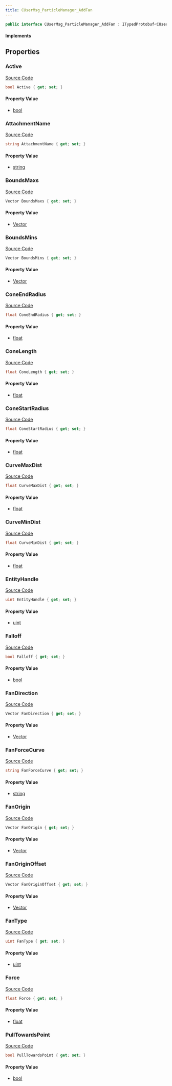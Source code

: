```yaml
---
title: CUserMsg_ParticleManager_AddFan
---
```


```csharp
public interface CUserMsg_ParticleManager_AddFan : ITypedProtobuf<CUserMsg_ParticleManager_AddFan>, INativeHandle
```

#### Implements

## Properties

### Active

[Source Code](https://github.com/swiftly-solution/swiftlys2/blob/beta/managed/src/SwiftlyS2.Generated/Protobufs/Interfaces/CUserMsg_ParticleManager_AddFan.cs#L13)

```csharp
bool Active { get; set; }
```

#### Property Value

- [bool](https://learn.microsoft.com/dotnet/api/system.boolean)

### AttachmentName

[Source Code](https://github.com/swiftly-solution/swiftlys2/blob/beta/managed/src/SwiftlyS2.Generated/Protobufs/Interfaces/CUserMsg_ParticleManager_AddFan.cs#L64)

```csharp
string AttachmentName { get; set; }
```

#### Property Value

- [string](https://learn.microsoft.com/dotnet/api/system.string)

### BoundsMaxs

[Source Code](https://github.com/swiftly-solution/swiftlys2/blob/beta/managed/src/SwiftlyS2.Generated/Protobufs/Interfaces/CUserMsg_ParticleManager_AddFan.cs#L19)

```csharp
Vector BoundsMaxs { get; set; }
```

#### Property Value

- [Vector](/docs/api/shared/natives/vector)

### BoundsMins

[Source Code](https://github.com/swiftly-solution/swiftlys2/blob/beta/managed/src/SwiftlyS2.Generated/Protobufs/Interfaces/CUserMsg_ParticleManager_AddFan.cs#L16)

```csharp
Vector BoundsMins { get; set; }
```

#### Property Value

- [Vector](/docs/api/shared/natives/vector)

### ConeEndRadius

[Source Code](https://github.com/swiftly-solution/swiftlys2/blob/beta/managed/src/SwiftlyS2.Generated/Protobufs/Interfaces/CUserMsg_ParticleManager_AddFan.cs#L55)

```csharp
float ConeEndRadius { get; set; }
```

#### Property Value

- [float](https://learn.microsoft.com/dotnet/api/system.single)

### ConeLength

[Source Code](https://github.com/swiftly-solution/swiftlys2/blob/beta/managed/src/SwiftlyS2.Generated/Protobufs/Interfaces/CUserMsg_ParticleManager_AddFan.cs#L58)

```csharp
float ConeLength { get; set; }
```

#### Property Value

- [float](https://learn.microsoft.com/dotnet/api/system.single)

### ConeStartRadius

[Source Code](https://github.com/swiftly-solution/swiftlys2/blob/beta/managed/src/SwiftlyS2.Generated/Protobufs/Interfaces/CUserMsg_ParticleManager_AddFan.cs#L52)

```csharp
float ConeStartRadius { get; set; }
```

#### Property Value

- [float](https://learn.microsoft.com/dotnet/api/system.single)

### CurveMaxDist

[Source Code](https://github.com/swiftly-solution/swiftlys2/blob/beta/managed/src/SwiftlyS2.Generated/Protobufs/Interfaces/CUserMsg_ParticleManager_AddFan.cs#L46)

```csharp
float CurveMaxDist { get; set; }
```

#### Property Value

- [float](https://learn.microsoft.com/dotnet/api/system.single)

### CurveMinDist

[Source Code](https://github.com/swiftly-solution/swiftlys2/blob/beta/managed/src/SwiftlyS2.Generated/Protobufs/Interfaces/CUserMsg_ParticleManager_AddFan.cs#L43)

```csharp
float CurveMinDist { get; set; }
```

#### Property Value

- [float](https://learn.microsoft.com/dotnet/api/system.single)

### EntityHandle

[Source Code](https://github.com/swiftly-solution/swiftlys2/blob/beta/managed/src/SwiftlyS2.Generated/Protobufs/Interfaces/CUserMsg_ParticleManager_AddFan.cs#L61)

```csharp
uint EntityHandle { get; set; }
```

#### Property Value

- [uint](https://learn.microsoft.com/dotnet/api/system.uint32)

### Falloff

[Source Code](https://github.com/swiftly-solution/swiftlys2/blob/beta/managed/src/SwiftlyS2.Generated/Protobufs/Interfaces/CUserMsg_ParticleManager_AddFan.cs#L37)

```csharp
bool Falloff { get; set; }
```

#### Property Value

- [bool](https://learn.microsoft.com/dotnet/api/system.boolean)

### FanDirection

[Source Code](https://github.com/swiftly-solution/swiftlys2/blob/beta/managed/src/SwiftlyS2.Generated/Protobufs/Interfaces/CUserMsg_ParticleManager_AddFan.cs#L28)

```csharp
Vector FanDirection { get; set; }
```

#### Property Value

- [Vector](/docs/api/shared/natives/vector)

### FanForceCurve

[Source Code](https://github.com/swiftly-solution/swiftlys2/blob/beta/managed/src/SwiftlyS2.Generated/Protobufs/Interfaces/CUserMsg_ParticleManager_AddFan.cs#L34)

```csharp
string FanForceCurve { get; set; }
```

#### Property Value

- [string](https://learn.microsoft.com/dotnet/api/system.string)

### FanOrigin

[Source Code](https://github.com/swiftly-solution/swiftlys2/blob/beta/managed/src/SwiftlyS2.Generated/Protobufs/Interfaces/CUserMsg_ParticleManager_AddFan.cs#L22)

```csharp
Vector FanOrigin { get; set; }
```

#### Property Value

- [Vector](/docs/api/shared/natives/vector)

### FanOriginOffset

[Source Code](https://github.com/swiftly-solution/swiftlys2/blob/beta/managed/src/SwiftlyS2.Generated/Protobufs/Interfaces/CUserMsg_ParticleManager_AddFan.cs#L25)

```csharp
Vector FanOriginOffset { get; set; }
```

#### Property Value

- [Vector](/docs/api/shared/natives/vector)

### FanType

[Source Code](https://github.com/swiftly-solution/swiftlys2/blob/beta/managed/src/SwiftlyS2.Generated/Protobufs/Interfaces/CUserMsg_ParticleManager_AddFan.cs#L49)

```csharp
uint FanType { get; set; }
```

#### Property Value

- [uint](https://learn.microsoft.com/dotnet/api/system.uint32)

### Force

[Source Code](https://github.com/swiftly-solution/swiftlys2/blob/beta/managed/src/SwiftlyS2.Generated/Protobufs/Interfaces/CUserMsg_ParticleManager_AddFan.cs#L31)

```csharp
float Force { get; set; }
```

#### Property Value

- [float](https://learn.microsoft.com/dotnet/api/system.single)

### PullTowardsPoint

[Source Code](https://github.com/swiftly-solution/swiftlys2/blob/beta/managed/src/SwiftlyS2.Generated/Protobufs/Interfaces/CUserMsg_ParticleManager_AddFan.cs#L40)

```csharp
bool PullTowardsPoint { get; set; }
```

#### Property Value

- [bool](https://learn.microsoft.com/dotnet/api/system.boolean)

